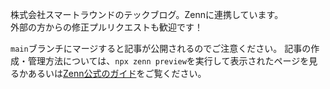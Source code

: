 株式会社スマートラウンドのテックブログ。Zennに連携しています。  
外部の方からの修正プルリクエストも歓迎です！

`main`ブランチにマージすると記事が公開されるのでご注意ください。
記事の作成・管理方法については、`npx zenn preview`を実行して表示されたページを見るかあるいは[Zenn公式のガイド](https://zenn.dev/zenn/articles/zenn-cli-guide)をご覧ください。
